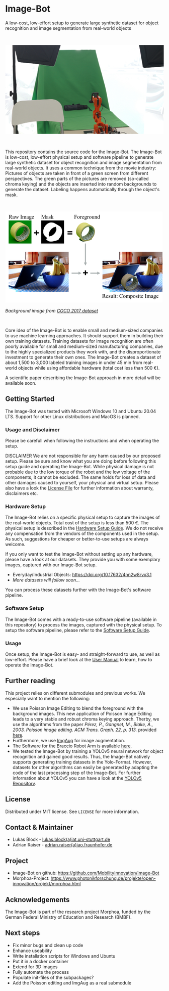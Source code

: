 # Image-Bot

A low-cost, low-effort setup to generate large synthetic dataset for object recognition and image segmentation from real-world objects

&nbsp; 

![](doc/ImageBotSetup.png)

&nbsp; 

This repository contains the source code for the Image-Bot. The Image-Bot is low-cost, low-effort physical setup and software pipeline to generate large synthetic dataset for object recognition and image segmentation from real-world objects. It uses a common technique from the movie industry: Pictures of objects are taken in front of a green screen from different perspectives. The green parts of the pictures are removed (so-called chroma keying) and the objects are inserted into random backgrounds to generate the dataset. Labeling happens automatically through the object's mask.

&nbsp; 

![](doc/BasicFunctionality.png)

*Background image from [COCO 2017 dataset](https://cocodataset.org/)*

&nbsp; 

Core idea of the Image-Bot is to enable small and medium-sized companies to use machine learning approaches. It should support them in building their own training datasets. Training datasets for image recognition are often poorly available for small and medium-sized manufacturing companies, due to the highly specialized products they work with, and the disproportionate investment to generate their own ones. The Image-Bot creates a dataset of about 1,500 to 3,000 labeled training images in under 45 min from real-world objects while using affordable hardware (total cost less than 500 €).

A scientific paper describing the Image-Bot approach in more detail will be available soon.

## Getting Started

The Image-Bot was tested with Microsoft Windows 10 and Ubuntu 20.04 LTS. Support for other Linux distributions and MacOS is planned.

### Usage and Disclaimer

Please be carefull when following the instructions and when operating the setup.

DISCLAIMER We are not responsible for any harm caused by our proposed setup. Please be sure and know what you are doing before following this setup guide and operating the Image-Bot. While physical damage is not probable due to the low torque of the robot and the low voltage of the components, it cannot be excluded. The same holds for loss of data and other damages caused to yourself, your physical and virtual setup. Please also have a look the [License File](LICENSE) for further information about warranty, disclaimers etc.

### Hardware Setup

The Image-Bot relies on a specific physical setup to capture the images of the real-world objects. Total cost of the setup is less than 500 €. The physical setup is described in the [Hardware Setup Guide](doc/HardwareSetup.md).
We do not receive any compensation from the vendors of the components used in the setup. As such, suggestions for cheaper or better-to-use setups are always welcome.

If you only want to test the Image-Bot without setting up any hardware, please have a look at our datasets. They provide you with some exemplary images, captured with our Image-Bot setup.

* Everyday/Industrial Objects: https://doi.org/10.17632/4nn2w8rvx3.1
* *More datasets will follow soon...*

You can process these datasets further with the Image-Bot's software pipeline.

### Software Setup

The Image-Bot comes with a ready-to-use software pipeline (available in this repository) to process the images, captured with the physical setup. To setup the software pipeline, please refer to the [Software Setup Guide](doc/SoftwareSetup.md).

### Usage

Once setup, the Image-Bot is easy- and straight-forward to use, as well as low-effort. Please have a brief look at the [User Manual](doc/UserManual.md) to learn, how to operate the Image-Bot.

## Further reading

This project relies on different submodules and previous works. We especially want to mention the following:

* We use Poisson Image Editing to blend the foreground with the background images. This new application of Poisson Image Editing leads to a very stable and robust chroma keying approach. Therby, we use the algorithms from the paper *Pérez, P., Gangnet, M., Blake, A., 2003. Poisson image editing. ACM Trans. Graph. 22, p. 313.* provided [here](https://github.com/PPPW/poisson-image-editing).
* Furthermore, we use [ImgAug](https://github.com/aleju/imgaug) for image augmentation.
* The Software for the Braccio Robot Arm is available [here](https://github.com/MobilityInnovation/BraccioController).
* We tested the Image-Bot by training a YOLOv5 neural network for object recognition and gained good results. Thus, the Image-Bot natively supports generating training datasets in the Yolo-Format. However, datasets for other algorithms can easily be generated by adapting the code of the last processing step of the Image-Bot.
For further information about YOLOv5 you can have a look at the [YOLOv5 Repository](https://github.com/ultralytics/yolov5).

## License

Distributed under MIT license. See `LICENSE` for more information.

## Contact & Maintainer

- Lukas Block - [lukas.block(a)iat.uni-stuttgart.de]()
- Adrian Raiser - [adrian.raiser(a)iao.fraunhofer.de]()

## Project

* Image-Bot on github: https://github.com/MobilityInnovation/Image-Bot
* Morphoa-Project: https://www.photonikforschung.de/projekte/open-innovation/projekt/morphoa.html


## Acknowledgements

The Image-Bot is part of the research project Morphoa, funded by the German Federal Ministry of Education and Research (BMBF).

## Next steps

- Fix minor bugs and clean up code
- Enhance useability
- Write installation scripts for Windows and Ubuntu
- Put it in a docker container
- Extend for 3D images
- Fully automate the process
- Populate init-files of the subpackages?
- Add the Poisson editing and ImgAug as a real submodule


